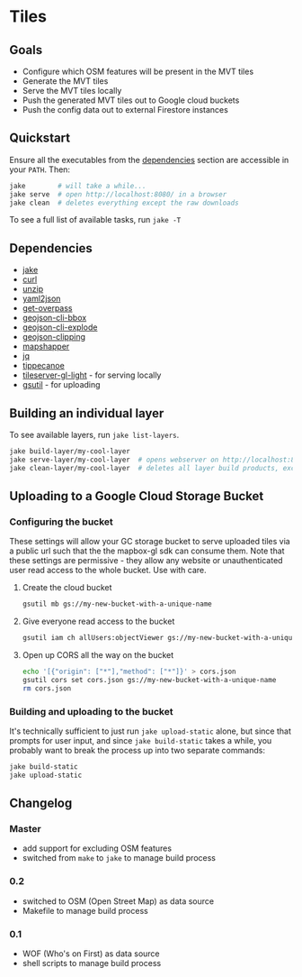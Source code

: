 # Tiles

## Goals

* Configure which OSM features will be present in the MVT tiles
* Generate the MVT tiles
* Serve the MVT tiles locally
* Push the generated MVT tiles out to Google cloud buckets
* Push the config data out to external Firestore instances

## Quickstart

Ensure all the executables from the [dependencies](#dependencies) section are accessible in your `PATH`. Then:

```sh
jake        # will take a while...
jake serve  # open http://localhost:8080/ in a browser
jake clean  # deletes everything except the raw downloads
```

To see a full list of available tasks, run `jake -T`

## Dependencies

* [jake](https://www.npmjs.com/package/jake)
* [curl](https://curl.haxx.se/)
* [unzip](http://www.info-zip.org/)
* [yaml2json](https://github.com/bronze1man/yaml2json)
* [get-overpass](https://www.npmjs.com/package/get-overpass)
* [geojson-cli-bbox](https://www.npmjs.com/package/geojson-cli-bbox)
* [geojson-cli-explode](https://www.npmjs.com/package/geojson-cli-explode)
* [geojson-clipping](https://www.npmjs.com/package/geojson-clipping)
* [mapshapper](https://www.npmjs.com/package/mapshaper)
* [jq](https://stedolan.github.io/jq/)
* [tippecanoe](https://github.com/mapbox/tippecanoe)
* [tileserver-gl-light](https://www.npmjs.com/package/tileserver-gl-light) - for serving locally
* [gsutil](https://cloud.google.com/storage/docs/gsutil) - for uploading

## Building an individual layer

To see available layers, run `jake list-layers`.

```sh
jake build-layer/my-cool-layer
jake serve-layer/my-cool-layer  # opens webserver on http://localhost:8080
jake clean-layer/my-cool-layer  # deletes all layer build products, except raw downloads
```

## Uploading to a Google Cloud Storage Bucket

### Configuring the bucket

These settings will allow your GC storage bucket to serve uploaded tiles via a public url such that the the mapbox-gl sdk can consume them. Note that these settings are permissive - they allow any website or unauthenticated user read access to the whole bucket. Use with care.

1. Create the cloud bucket

    ```sh
    gsutil mb gs://my-new-bucket-with-a-unique-name
    ```

1. Give everyone read access to the bucket

    ```sh
    gsutil iam ch allUsers:objectViewer gs://my-new-bucket-with-a-unique-name
    ```

1. Open up CORS all the way on the bucket

    ```sh
    echo '[{"origin": ["*"],"method": ["*"]}' > cors.json
    gsutil cors set cors.json gs://my-new-bucket-with-a-unique-name
    rm cors.json
    ```

### Building and uploading to the bucket

It's technically sufficient to just run `jake upload-static` alone, but since that prompts for user input, and since `jake build-static` takes a while, you probably want to break the process up into two separate commands:

```sh
jake build-static
jake upload-static
```

## Changelog

### Master

 * add support for excluding OSM features
 * switched from `make` to `jake` to manage build process

### 0.2

 * switched to OSM (Open Street Map) as data source
 * Makefile to manage build process

### 0.1

 * WOF (Who's on First) as data source
 * shell scripts to manage build process
